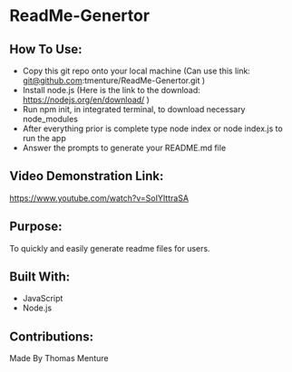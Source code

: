 # ReadMe-Genertor

## How To Use:
* Copy this git repo onto your local machine (Can use this link: git@github.com:tmenture/ReadMe-Genertor.git )
* Install node.js (Here is the link to the download: https://nodejs.org/en/download/ )
* Run npm init, in integrated terminal, to download necessary node_modules 
* After everything prior is complete type node index or node index.js to run the app
* Answer the prompts to generate your README.md file

## Video Demonstration Link:
https://www.youtube.com/watch?v=SoIYIttraSA

## Purpose:
To quickly and easily generate readme files for users.

## Built With:
* JavaScript
* Node.js

## Contributions:
Made By Thomas Menture
